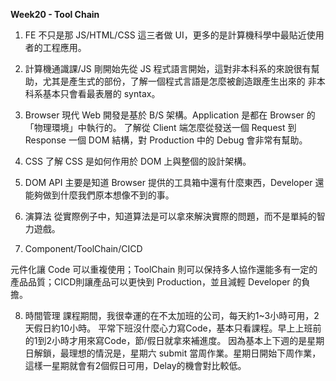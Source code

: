 **Week20 - Tool Chain**


1. FE 不只是那 JS/HTML/CSS 這三者做 UI，更多的是計算機科學中最貼近使用者的工程應用。

2. 計算機通識課/JS
剛開始先從 JS 程式語言開始，這對非本科系的來說很有幫助，尤其是產生式的部份，了解一個程式言語是怎麼被創造跟產生出來的
非本科系基本只會看最表層的 syntax。

3. Browser
現代 Web 開發是基於 B/S 架構。Application 是都在 Browser 的「物理環境」中執行的。
了解從 Client 端怎麼從發送一個 Request 到 Response 一個 DOM 結構，對 Production 中的 Debug 會非常有幫助。

4. CSS
了解 CSS 是如何作用於 DOM 上與整個的設計架構。

5. DOM API
主要是知道 Browser 提供的工具箱中還有什麼東西，Developer 還能夠做到什麼我們原本想像不到的事。

6. 演算法
從實際例子中，知道算法是可以拿來解決實際的問題，而不是單純的智力遊戲。


7. Component/ToolChain/CICD

元件化讓 Code 可以重複使用；ToolChain 則可以保持多人協作還能多有一定的產品品質；CICD則讓產品可以更快到 Production，並且減輕 Developer 的負擔。

8. 時間管理
課程期間，我很幸運的在不太加班的公司，每天約1~3小時可用，2天假日約10小時。
平常下班沒什麼心力寫Code，基本只看課程。早上上班前的1到2小時才用來寫Code，節/假日就拿來補進度。
因為基本上下週的是星期日解鎖，最理想的情況是，星期六 submit 當周作業。星期日開始下周作業，這樣一星期就會有2個假日可用，Delay的機會對比較低。

